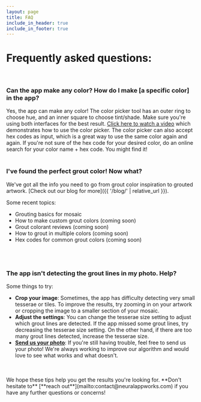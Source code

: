```yaml
---
layout: page
title: FAQ
include_in_header: true
include_in_footer: true
---
```


# Frequently asked questions: 
<br>

### Can the app make any color? How do I make [a specific color] in the app? 
Yes, the app can make any color! The color picker tool has an outer ring to choose hue, and an inner square to choose tint/shade. Make sure you're using both interfaces for the best result. [Click here to watch a video](https://www.instagram.com/reel/CpGpqgwJn7K/) which demonstrates how to use the color picker. The color picker can also accept hex codes as input, which is a great way to use the same color again and again. If you're not sure of the hex code for your desired color, do an online search for your color name + hex code. You might find it! 
<br>
<br>

### I've found the perfect grout color! Now what? 
We've got all the info you need to go from grout color inspiration to grouted artwork. [Check out our blog for more]({{ '/blog/' | relative_url }}).

Some recent topics: 
* Grouting basics for mosaic
* How to make custom grout colors (coming soon)
* Grout colorant reviews (coming soon)
* How to grout in multiple colors (coming soon)
* Hex codes for common grout colors (coming soon)
<br>
<br>

### The app isn't detecting the grout lines in my photo. Help?
Some things to try: 
- **Crop your image**: Sometimes, the app has difficulty detecting very small tesserae or tiles. To improve the results, try zooming in on your artwork or cropping the image to a smaller section of your mosaic. 
- **Adjust the settings**: You can change the tesserae size setting to adjust which grout lines are detected. If the app missed some grout lines, try decreasing the tesserae size setting. On the other hand, if there are too many grout lines detected, increase the tesserae size. 
- [**Send us your photo**](mailto:contact@neuralappworks.com): If you're still having trouble, feel free to send us your photo! We're always working to improve our algorithm and would love to see what works and what doesn't.
<br>
<br>
We hope these tips help you get the results you're looking for. **Don't hesitate to** [**reach out**](mailto:contact@neuralappworks.com) if you have any further questions or concerns!

<br><br>